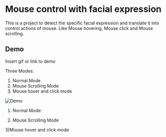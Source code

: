 
# Mouse control with facial expression

This is a project to detect the specific facial expression and 
translate it into control actions of mouse.
Like Mouse hovering, Mouse click and Mouse scrolling.




## Demo

Insert gif or link to demo

Three Modes:
1) Normal Mode
2) Mouse Scrolling Mode
3) Mouse hover and click mode

![Demo](https://user-images.githubusercontent.com/88503029/163714757-ee2bf035-befe-4667-a08e-87be9e9d3615.gif)

1) Normal Mode:


2) Mouse Scrolling Mode

3)Mouse hover and click mode

